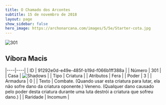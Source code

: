 ```yaml
---
title: O Chamado dos Arcontes
subtitle: 15 de novembro de 2018
layout: page
show_sidebar: false
hero_image: https://archonarcana.com/images/5/5e/Starter-cota.jpg
---
```


![301](https://cdn.keyforgegame.com/media/card_front/pt/341_301_5G45CCCH6W5J_pt.png)

## Víbora Macis

|----|----|
| ID | 91292e0d-e49e-485f-b19d-f066b1ff388a |
| Número | 301 |
| Casa | ![Shadows](https://archonarcana.com/images/thumb/e/ee/Shadows.png/22px-Shadows.png "Sombras") |
| Tipo | Criatura |
| Atributos | Fera |
| Poder | 3 |
| Armadura | 0 |
| Texto | Combate. (Quando usar esta criatura para lutar, ela não sofre dano da criatura oponente.) Veneno. (Qualquer dano causado pelo poder desta criatura durante uma luta destrói a criatura que sofreu dano.) |
| Raridade | Incomum |
